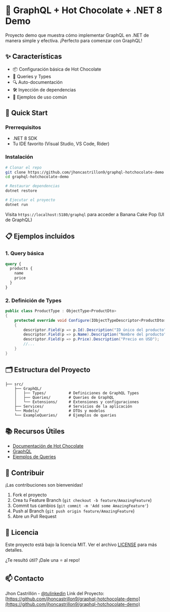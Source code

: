 # 🚀 GraphQL + Hot Chocolate + .NET 8 Demo

Proyecto demo que muestra cómo implementar GraphQL en .NET de manera simple y efectiva. ¡Perfecto para comenzar con GraphQL!

## ✨ Características

- 📦 Configuración básica de Hot Chocolate
- 🎯 Queries y Types
- 🔍 Auto-documentación
- 🛠️ Inyección de dependencias
- 📝 Ejemplos de uso común

## 🚀 Quick Start

### Prerrequisitos
- .NET 8 SDK
- Tu IDE favorito (Visual Studio, VS Code, Rider)

### Instalación
```bash
# Clonar el repo
git clone https://github.com/jhoncastrillon9/graphql-hotchocolate-demo
cd graphql-hotchocolate-demo

# Restaurar dependencias
dotnet restore

# Ejecutar el proyecto
dotnet run
```

Visita `https://localhost:5180/graphql` para acceder a Banana Cake Pop (UI de GraphQL)

## 📋 Ejemplos incluidos

### 1. Query básica
```graphql
query {
  products {
    name
    price
  }
}
```


### 2. Definición de Types
```csharp
public class ProductType : ObjectType<ProductDto>
{
    protected override void Configure(IObjectTypeDescriptor<ProductDto> descriptor)
    {
        descriptor.Field(p => p.Id).Description("ID único del producto");
        descriptor.Field(p => p.Name).Description("Nombre del producto");
        descriptor.Field(p => p.Price).Description("Precio en USD");
        //...
    }
}
```

## 🗂️ Estructura del Proyecto

```
├── src/
    ├── GraphQL/
    │   ├── Types/          # Definiciones de GraphQL Types
    │   ├── Queries/        # Queries de GraphQL
    │   └── Extensions/     # Extensiones y configuraciones
    ├── Services/           # Servicios de la aplicación
    └── Models/             # DTOs y modelos
    └── ExampleQueries/     # Ejemplos de queries

```

## 📚 Recursos Útiles

- [Documentación de Hot Chocolate](https://chillicream.com/docs/hotchocolate)
- [GraphQL](https://graphql.org/)
- [Ejemplos de Queries](./ExampleQueries)

## 🤝 Contribuir

¡Las contribuciones son bienvenidas!

1. Fork el proyecto
2. Crea tu Feature Branch (`git checkout -b feature/AmazingFeature`)
3. Commit tus cambios (`git commit -m 'Add some AmazingFeature'`)
4. Push al Branch (`git push origin feature/AmazingFeature`)
5. Abre un Pull Request

## 📝 Licencia

Este proyecto está bajo la licencia MIT. Ver el archivo [LICENSE](LICENSE) para más detalles.

¿Te resultó útil? ¡Dale una ⭐️ al repo!

## 📫 Contacto
Jhon Castrillón - [@tulinkedin](https://www.linkedin.com/in/jhon-castrillon-a20540101/)
Link del Proyecto: [https://github.com/jhoncastrillon9/graphql-hotchocolate-demo](https://github.com/jhoncastrillon9/graphql-hotchocolate-demo)
